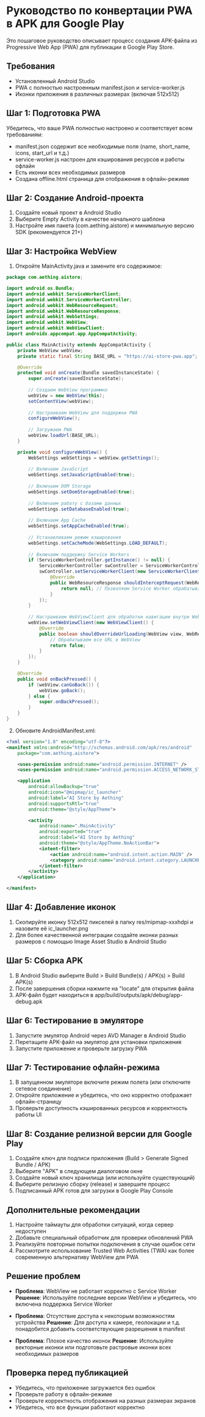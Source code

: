 # Руководство по конвертации PWA в APK для Google Play

Это пошаговое руководство описывает процесс создания APK-файла из Progressive Web App (PWA) для публикации в Google Play Store.

## Требования

- Установленный Android Studio
- PWA с полностью настроенным manifest.json и service-worker.js
- Иконки приложения в различных размерах (включая 512x512)

## Шаг 1: Подготовка PWA

Убедитесь, что ваше PWA полностью настроено и соответствует всем требованиям:

- manifest.json содержит все необходимые поля (name, short_name, icons, start_url и т.д.)
- service-worker.js настроен для кэширования ресурсов и работы офлайн
- Есть иконки всех необходимых размеров
- Создана offline.html страница для отображения в офлайн-режиме

## Шаг 2: Создание Android-проекта

1. Создайте новый проект в Android Studio
2. Выберите Empty Activity в качестве начального шаблона
3. Настройте имя пакета (com.aething.aistore) и минимальную версию SDK (рекомендуется 21+)

## Шаг 3: Настройка WebView

1. Откройте MainActivity.java и замените его содержимое:

```java
package com.aething.aistore;

import android.os.Bundle;
import android.webkit.ServiceWorkerClient;
import android.webkit.ServiceWorkerController;
import android.webkit.WebResourceRequest;
import android.webkit.WebResourceResponse;
import android.webkit.WebSettings;
import android.webkit.WebView;
import android.webkit.WebViewClient;
import androidx.appcompat.app.AppCompatActivity;

public class MainActivity extends AppCompatActivity {
    private WebView webView;
    private static final String BASE_URL = "https://ai-store-pwa.app"; // URL вашего PWA

    @Override
    protected void onCreate(Bundle savedInstanceState) {
        super.onCreate(savedInstanceState);
        
        // Создаем WebView программно
        webView = new WebView(this);
        setContentView(webView);
        
        // Настраиваем WebView для поддержки PWA
        configureWebView();
        
        // Загружаем PWA
        webView.loadUrl(BASE_URL);
    }

    private void configureWebView() {
        WebSettings webSettings = webView.getSettings();
        
        // Включаем JavaScript
        webSettings.setJavaScriptEnabled(true);
        
        // Включаем DOM Storage
        webSettings.setDomStorageEnabled(true);
        
        // Включаем работу с базами данных
        webSettings.setDatabaseEnabled(true);
        
        // Включаем App Cache
        webSettings.setAppCacheEnabled(true);
        
        // Устанавливаем режим кэширования
        webSettings.setCacheMode(WebSettings.LOAD_DEFAULT);
        
        // Включаем поддержку Service Workers
        if (ServiceWorkerController.getInstance() != null) {
            ServiceWorkerController swController = ServiceWorkerController.getInstance();
            swController.setServiceWorkerClient(new ServiceWorkerClient() {
                @Override
                public WebResourceResponse shouldInterceptRequest(WebResourceRequest request) {
                    return null; // Позволяем Service Worker обрабатывать запросы по умолчанию
                }
            });
        }
        
        // Настраиваем WebViewClient для обработки навигации внутри WebView
        webView.setWebViewClient(new WebViewClient() {
            @Override
            public boolean shouldOverrideUrlLoading(WebView view, WebResourceRequest request) {
                // Обрабатываем все URL в WebView
                return false;
            }
        });
    }

    @Override
    public void onBackPressed() {
        if (webView.canGoBack()) {
            webView.goBack();
        } else {
            super.onBackPressed();
        }
    }
}
```

2. Обновите AndroidManifest.xml:

```xml
<?xml version="1.0" encoding="utf-8"?>
<manifest xmlns:android="http://schemas.android.com/apk/res/android"
    package="com.aething.aistore">

    <uses-permission android:name="android.permission.INTERNET" />
    <uses-permission android:name="android.permission.ACCESS_NETWORK_STATE" />

    <application
        android:allowBackup="true"
        android:icon="@mipmap/ic_launcher"
        android:label="AI Store by Aething"
        android:supportsRtl="true"
        android:theme="@style/AppTheme">

        <activity
            android:name=".MainActivity"
            android:exported="true"
            android:label="AI Store by Aething"
            android:theme="@style/AppTheme.NoActionBar">
            <intent-filter>
                <action android:name="android.intent.action.MAIN" />
                <category android:name="android.intent.category.LAUNCHER" />
            </intent-filter>
        </activity>
    </application>

</manifest>
```

## Шаг 4: Добавление иконок

1. Скопируйте иконку 512x512 пикселей в папку res/mipmap-xxxhdpi и назовите её ic_launcher.png
2. Для более качественной интеграции создайте иконки разных размеров с помощью Image Asset Studio в Android Studio

## Шаг 5: Сборка APK

1. В Android Studio выберите Build > Build Bundle(s) / APK(s) > Build APK(s)
2. После завершения сборки нажмите на "locate" для открытия файла
3. APK-файл будет находиться в app/build/outputs/apk/debug/app-debug.apk

## Шаг 6: Тестирование в эмуляторе

1. Запустите эмулятор Android через AVD Manager в Android Studio
2. Перетащите APK-файл на эмулятор для установки приложения
3. Запустите приложение и проверьте загрузку PWA

## Шаг 7: Тестирование офлайн-режима

1. В запущенном эмуляторе включите режим полета (или отключите сетевое соединение)
2. Откройте приложение и убедитесь, что оно корректно отображает офлайн-страницу
3. Проверьте доступность кэшированных ресурсов и корректность работы UI

## Шаг 8: Создание релизной версии для Google Play

1. Создайте ключ для подписи приложения (Build > Generate Signed Bundle / APK)
2. Выберите "APK" в следующем диалоговом окне
3. Создайте новый ключ хранилища (или используйте существующий)
4. Выберите релизную сборку (release) и завершите процесс
5. Подписанный APK готов для загрузки в Google Play Console

## Дополнительные рекомендации

1. Настройте таймауты для обработки ситуаций, когда сервер недоступен
2. Добавьте специальный обработчик для проверки обновлений PWA
3. Реализуйте повторные попытки подключения в случае ошибок сети
4. Рассмотрите использование Trusted Web Activities (TWA) как более современную альтернативу WebView для PWA

## Решение проблем

- **Проблема**: WebView не работает корректно с Service Worker
  **Решение**: Используйте последние версии WebView и убедитесь, что включена поддержка Service Worker

- **Проблема**: Отсутствие доступа к некоторым возможностям устройства
  **Решение**: Для доступа к камере, геолокации и т.д. понадобится добавить соответствующие разрешения в manifest

- **Проблема**: Плохое качество иконок
  **Решение**: Используйте векторные иконки или подготовьте растровые иконки всех необходимых размеров

## Проверка перед публикацией

- Убедитесь, что приложение загружается без ошибок
- Проверьте работу в офлайн-режиме
- Проверьте корректность отображения на разных размерах экранов
- Убедитесь, что все функции работают корректно